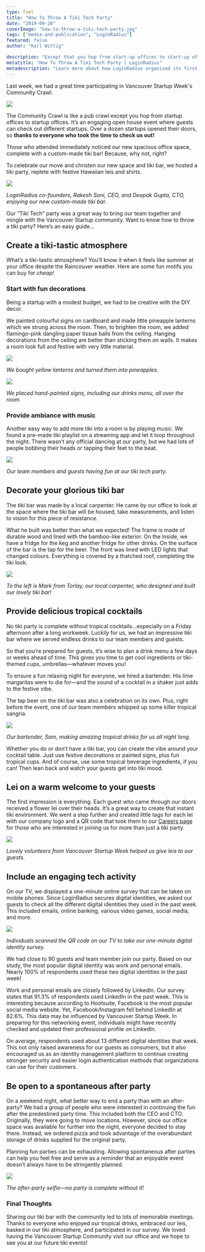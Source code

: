 ```yaml
---
type: fuel
title: "How To Throw A Tiki Tech Party"
date: "2019-09-20"
coverImage: "how-to-throw-a-tiki-tech-party.jpg"
tags: ["media-and-publication", "LoginRadius"]
featured: false 
author: "Karl Wittig"

description: "Except that you hop from start-up offices to start-up offices, Neighborhood Crawl is like a pub crawl. It's an interesting open house event where tourists can check out various start-ups. More than a dozen startups have opened their doors, so thank you to anyone who has taken the time to check us out!"
metatitle: "How To Throw A Tiki Tech Party | LoginRadius"
metadescription: "Learn more about how LoginRadius organized its first Tiki Tech Party successfully in it's Vancouver office despite the Raincouver weather."
---
```


Last week, we had a great time participating in Vancouver Startup Week's Community Crawl. 

![](VWS-V01.03_LinkedIn-1-1200x627-1-1024x536.png)

The Community Crawl is like a pub crawl except you hop from startup offices to startup offices. It’s an engaging open house event where guests can check out different startups. Over a dozen startups opened their doors, so **thanks to everyone who took the time to check us out!** 

Those who attended immediately noticed our new spacious office space, complete with a custom-made tiki bar! Because, why not, right?

To celebrate our move and christen our new space and tiki bar, we hosted a tiki party, replete with festive Hawaiian leis and shirts. 

![](IMG_1257a-1-1024x658.jpg)

_LoginRadius co-founders, Rakesh Soni, CEO, and Deepak Gupta, CTO, enjoying our new custom-made tiki bar._ 

Our “Tiki Tech” party was a great way to bring our team together and mingle with the Vancouver Startup community. Want to know how to throw a tiki party? Here’s an easy guide…

## Create a tiki-tastic atmosphere

What’s a tiki-tastic atmosphere? You’ll know it when it feels like summer at your office despite the Raincouver weather. Here are some fun motifs you can buy for _cheap!_

### Start with fun decorations

Being a startup with a modest budget, we had to be creative with the DIY decor. 

We painted colourful signs on cardboard and made little pineapple lanterns which we strung across the room. Then, to brighten the room, we added flamingo-pink dangling paper tissue balls from the ceiling. Hanging decorations from the ceiling are better than sticking them on walls. It makes a room look full and festive with very little material.

![](IMG_1132a-1024x658.jpg)

_We bought yellow lanterns and turned them into pineapples._ 

![](IMG_1215a-1-1024x658.jpg)

_We placed hand-painted signs, including our drinks menu, all over the room._

### Provide ambiance with music

Another easy way to add more tiki into a room is by playing music. We found a pre-made tiki playlist on a streaming app and let it loop throughout the night. There wasn’t any official dancing at our party, but we had lots of people bobbing their heads or tapping their feet to the beat. 

![](IMG_1178a-1024x658.jpg)

_Our team members and guests having fun at our tiki tech party._ 

## Decorate your glorious tiki bar

The tiki bar was made by a local carpenter. He came by our office to look at the space where the tiki bar will be housed, take measurements, and listen to vision for this piece of resistance. 

What he built was better than what we expected! The frame is made of durable wood and lined with the bamboo-like exterior. On the inside, we have a fridge for the keg and another fridge for other drinks. On the surface of the bar is the tap for the beer. The front was lined with LED lights that changed colours. Everything is covered by a thatched roof, completing the tiki look. 

![](IMG_1238-1a-1024x658.jpg)

_To the left is Mark from Torlay, our local carpenter, who designed and built our lovely tiki bar!_

## Provide delicious tropical cocktails 

No tiki party is complete without tropical cocktails…especially on a Friday afternoon after a long workweek. Luckily for us, we had an impressive tiki bar where we served endless drinks to our team members and guests. 

So that you’re prepared for guests, it’s wise to plan a drink menu a few days or weeks ahead of time. This gives you time to get cool ingredients or tiki-themed cups, umbrellas—whatever moves you!

To ensure a fun relaxing night for everyone, we hired a bartender. His lime margaritas were to die for—and the sound of a cocktail in a shaker just adds to the festive vibe.

The tap beer on the tiki bar was also a celebration on its own. Plus, right before the event, one of our team members whipped up some killer tropical sangria.

![](IMG_1149a-1024x658.jpg)

_Our bartender, Sam, making amazing tropical drinks for us all night long._ 

Whether you do or don’t have a tiki bar, you can create the vibe around your cocktail table. Just use festive decorations or painted signs, plus fun tropical cups. And of course, use some tropical beverage ingredients, if you can! Then lean back and watch your guests get into tiki mood. 


## Lei on a warm welcome to your guests

The first impression is everything. Each guest who came through our doors received a flower lei over their heads. It’s a great way to create that instant tiki environment. We went a step further and created little tags for each lei with our company logo and a QR code that took them to our [Careers page](https://www.loginradius.com/careers/) for those who are interested in joining us for more than just a tiki party. 

![](IMG_1244a-1024x658.jpg)

_Lovely volunteers from Vancouver Startup Week helped us give leis to our guests._ 

## Include an engaging tech activity

On our TV, we displayed a one-minute online survey that can be taken on mobile phones. Since LoginRadius secures digital identities, we asked our guests to check all the different digital identities they used in the past week. This included emails, online banking, various video games, social media, and more. 

![](IMG_1159a-1024x658.jpg)

_Individuals scanned the QR code on our TV to take our one-minute digital identity survey._ 

We had close to 90 guests and team member join our party. Based on our study, the most popular digital identity was work and personal emails. Nearly 100% of respondents used these two digital identities in the past week! 

Work and personal emails are closely followed by LinkedIn. Our survey states that 91.3% of respondents used LinkedIn in the past week. This is interesting because according to Hootsuite, Facebook is the most popular social media website. Yet, Facebook/Instagram fell behind LinkedIn at 82.6%. This data may be influenced by Vancouver Startup Week. In preparing for this networking event, individuals might have recently checked and updated their professional profile on LinkedIn. 

On average, respondents used about 13 different digital identities that week. This not only raised awareness for our guests as consumers, but it also encouraged us as an identity management platform to continue creating stronger security and easier login authentication methods that organizations can use for their customers. 


## Be open to a spontaneous after party

On a weekend night, what better way to end a party than with an after-party? We had a group of people who were interested in continuing the fun after the predestined party time. This included both the CEO and CTO. Originally, they were going to move locations. However, since our office space was available for further into the night, everyone decided to stay there. Instead, we ordered pizza and took advantage of the overabundant storage of drinks supplied for the original party. 

Planning fun parties can be exhausting. Allowing spontaneous after parties can help you feel free and serve as a reminder that an enjoyable event doesn’t always have to be stringently planned. 

![](IMG_20190913_200408a-1024x659.jpg)

_The after-party selfie—no party is complete without it!_

### Final Thoughts

Sharing our tiki bar with the community led to lots of memorable meetings. Thanks to everyone who enjoyed our tropical drinks, embraced our leis, basked in our tiki atmosphere, and participated in our survey. We loved having the Vancouver Startup Community visit our office and we hope to see you at our future tiki events!
